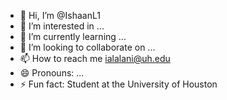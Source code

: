 - 👋 Hi, I’m @IshaanL1
- 👀 I’m interested in ...
- 🌱 I’m currently learning ...
- 💞️ I’m looking to collaborate on ...
- 📫 How to reach me ialalani@uh.edu
- 😄 Pronouns: ...
- ⚡ Fun fact: Student at the University of Houston

<!---
IshaanL1/IshaanL1 is a ✨ special ✨ repository because its `README.md` (this file) appears on your GitHub profile.
You can click the Preview link to take a look at your changes.
--->
